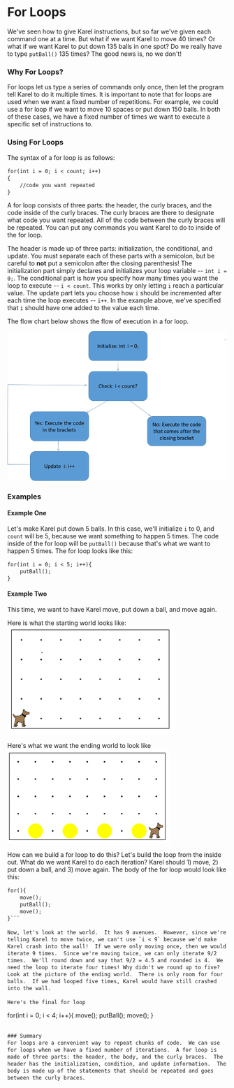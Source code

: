 # For Loops

We've seen how to give Karel instructions, but so far we've given each command one at a time.  But what if we want Karel to move 40 times?  Or what if we want Karel to put down 135 balls in one spot?  Do we really have to type ```putBall()``` 135 times?  The good news is, no we don't!

### Why For Loops?
For loops let us type a series of commands only  once, then let the program tell Karel to do it multiple times. It is important to note that for loops are used when we want a fixed number of repetitions. For example, we could use a for loop if we want to move 10 spaces or put down 150 balls.  In both of these cases, we have a fixed number of times we want to execute a specific set of instructions to.

### Using For Loops
The syntax of a for loop is as follows:

```
for(int i = 0; i < count; i++)
{
    //code you want repeated
}
```

A for loop consists of three parts: the header, the curly braces, and the code inside of the curly braces. The curly braces are there to designate what code you want repeated.  All of the code between the curly braces will be repeated.  You can put any commands you want Karel to do to inside of the for loop.

The header is made up of three parts: initialization, the conditional, and update. You must separate each of these parts with a semicolon, but be careful to **not** put a semicolon after the closing parenthesis! The initialization part simply declares and initializes your loop variable -- `int i = 0;`.  The conditional part is how you specify how many times you want the loop to execute -- `i < count`.  This works by only letting `i` reach a particular value. The update part lets you choose how `i` should be incremented after each time the loop executes -- `i++`.  In the example above, we've specified that `i` should have one added to the value each time.  

The flow chart below shows the flow of execution in a for loop.


![](../static/karel/forLoopDiagram.png)


### Examples
#### Example One
Let's make Karel put down 5 balls.  In this case, we'll initialize `i` to 0, and `count` will be 5, because we want something to happen 5 times.  The code inside of the for loop will be `putBall()` because that's what we want to happen 5 times.  The for loop looks like this:

```
for(int i = 0; i < 5; i++){
    putBall();
}
```

#### Example Two
This time, we want to have Karel move, put down a ball, and move again.

Here is what the starting world looks like:
 ![Starting World](../static/karel/for_oddBallStartWorld.png)

Here's what we want the ending world to look like
![Ending World](../static/karel/for_oddBallFinish.png)

How can we build a for loop to do this? Let's build the loop from the inside out.  What do we want Karel to do each iteration?  Karel should 1) move, 2) put down a ball, and 3) move again. The body of the for loop would look like this:

``` 
for(){
    move();
    putBall();
    move();
}```

Now, let's look at the world.  It has 9 avenues.  However, since we're telling Karel to move twice, we can't use `i < 9` because we'd make Karel crash into the wall!  If we were only moving once, then we would iterate 9 times.  Since we're moving twice, we can only iterate 9/2 times.  We'll round down and say that 9/2 = 4.5 and rounded is 4.  We need the loop to iterate four times! Why didn't we round up to five? Look at the picture of the ending world.  There is only room for four balls.  If we had looped five times, Karel would have still crashed into the wall.

Here's the final for loop

```
for(int i = 0; i < 4; i++){
  move();
  putBall();
  move();
}
```

### Summary
For loops are a convenient way to repeat chunks of code.  We can use for loops when we have a fixed number of iterations.  A for loop is made of three parts: the header, the body, and the curly braces.  The header has the initialization, condition, and update information.  The body is made up of the statements that should be repeated and goes between the curly braces. 



















